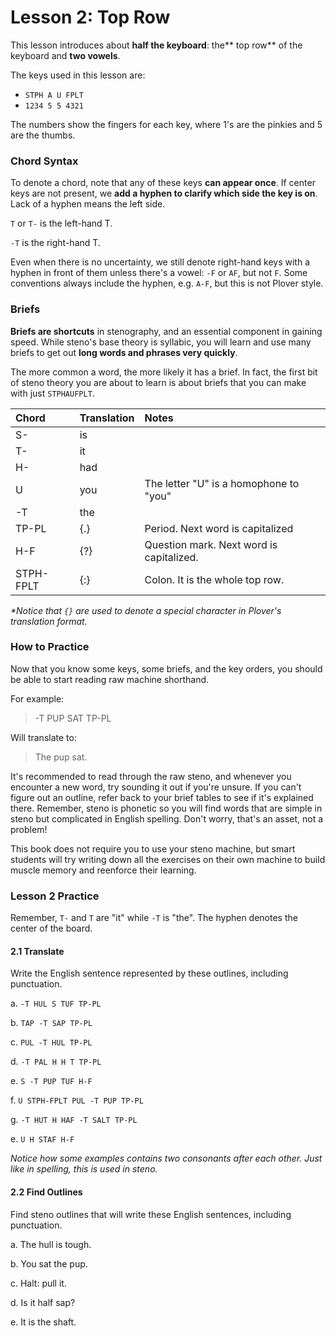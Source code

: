 # Lesson 2:  Top Row

This lesson introduces about **half the keyboard**: the** top row** of the keyboard and **two vowels**.

The keys used in this lesson are:

* `STPH A U FPLT`
* `1234 5 5 4321`

The numbers show the fingers for each key, where 1's are the pinkies and 5 are the thumbs.

### Chord Syntax

To denote a chord, note that any of these keys **can appear once**. If center keys are not present, we **add a hyphen to clarify which side the key is on**. Lack of a hyphen means the left side.

`T` or `T-` is the left-hand T.

`-T` is the right-hand T.

Even when there is no uncertainty, we still denote right-hand keys with a hyphen in front of them unless there's a vowel: `-F` or `AF`, but not `F`. Some conventions always include the hyphen, e.g. `A-F`, but this is not Plover style.

### Briefs

**Briefs are shortcuts** in stenography, and an essential component in gaining speed. While steno's base theory is syllabic, you will learn and use many briefs to get out **long words and phrases very quickly**.

The more common a word, the more likely it has a brief. In fact, the first bit of steno theory you are about to learn is about briefs that you can make with just `STPHAUFPLT`.

| Chord | Translation | Notes |
| :--- | :--- | :--- |
| S- | is |  |
| T- | it |  |
| H- | had |  |
| U | you | The letter "U" is a homophone to "you" |
| -T | the |  |
| TP-PL | {.} | Period. Next word is capitalized |
| H-F | {?} | Question mark. Next word is capitalized. |
| STPH-FPLT | {:} | Colon. It is the whole top row. |

_\*Notice that _`{}`_ are used to denote a special character in Plover's translation format._

### How to Practice

Now that you know some keys, some briefs, and the key orders, you should be able to start reading raw machine shorthand.

For example:

> -T PUP SAT TP-PL

Will translate to:

> The pup sat.

It's recommended to read through the raw steno, and whenever you encounter a new word, try sounding it out if you're unsure. If you can't figure out an outline, refer back to your brief tables to see if it's explained there. Remember, steno is phonetic so you will find words that are simple in steno but complicated in English spelling. Don't worry, that's an asset, not a problem!

This book does not require you to use your steno machine, but smart students will try writing down all the exercises on their own machine to build muscle memory and reenforce their learning.

### Lesson 2 Practice

Remember, `T-` and `T` are "it" while `-T` is "the". The hyphen denotes the center of the board.

#### 2.1 Translate

Write the English sentence represented by these outlines, including punctuation.

a. `-T HUL S TUF TP-PL`

b. `TAP -T SAP TP-PL`

c. `PUL -T HUL TP-PL`

d. `-T PAL H H T TP-PL`

e. `S -T PUP TUF H-F`

f. `U STPH-FPLT PUL -T PUP TP-PL`

g. `-T HUT H HAF -T SALT TP-PL`

e. `U H STAF H-F`

_Notice how some examples contains two consonants after each other. Just like in spelling, this is used in steno._

#### 2.2 Find Outlines

Find steno outlines that will write these English sentences, including punctuation.

a. The hull is tough.

b. You sat the pup.

c. Halt: pull it.

d. Is it half sap?

e. It is the shaft.


